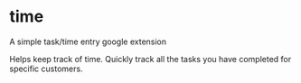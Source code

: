 # time
A simple task/time entry google extension

Helps keep track of time. Quickly track all the tasks you have completed for specific customers.
